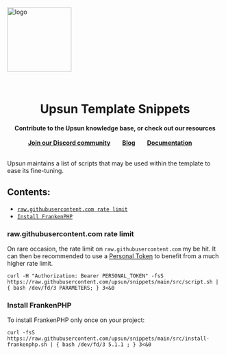 
<br />
<p align="left">
    <a href="https://upsun.com">
        <img src="https://upsun.com/logos/logo_vertical.svg" alt="logo" width="150px">
    </a>
</p>
<br />
<h1 align="center">Upsun Template Snippets</h1>

<p align="center">
    <strong>Contribute to the Upsun knowledge base, or check out our resources</strong>
    <br />
    <br />
    <a href="https://discord.com/invite/PkMc2pVCDV"><strong>Join our Discord community</strong></a>&nbsp&nbsp&nbsp&nbsp&nbsp&nbsp
    <a href="https://upsun.com/blog/"><strong>Blog</strong></a>&nbsp&nbsp&nbsp&nbsp&nbsp&nbsp
    <a href="https://docs.upsun.com"><strong>Documentation</strong></a>&nbsp&nbsp&nbsp&nbsp&nbsp&nbsp
    <br /><br />
</p>

Upsun maintains a list of scripts that may be used within the template to ease its fine-tuning.

## Contents:
* [`raw.githubusercontent.com rate limit`](#rawgithubusercontentcom-rate-limit)
* [`Install FrankenPHP`](#install-frankenphp)

[//]: # (* [`Install a specific version of Node on non-Node JS container`]&#40;#Install-a-specific-version-of-Node-on-non-Node-JS-container&#41;)

[//]: # (* [`Upsunify script`]&#40;#upsunify-script&#41;)

[//]: # (* [`Install Swoole`]&#40;#install-swoole&#41;)

### raw.githubusercontent.com rate limit

On rare occasion, the rate limit on `raw.githubusercontent.com` my be hit. It can
then be recommended to use a [Personal Token](https://docs.github.com/en/authentication/keeping-your-account-and-data-secure/creating-a-personal-access-token) to benefit
from a much higher rate limit.

```
curl -H "Authorization: Bearer PERSONAL_TOKEN" -fsS https://raw.githubusercontent.com/upsun/snippets/main/src/script.sh | { bash /dev/fd/3 PARAMETERS; } 3<&0
```

[//]: # (### Install a specific version of Node on non-Node JS container)

[//]: # ()
[//]: # (The [documentation]&#40;https://docs.upsun.com/get-started/here/configure/nodejs.html&#41; describes how)

[//]: # (to specify the Node version to use and/or how to add Yarn to the NodeJS container.)

[//]: # ()
[//]: # (For other containers, such as the PHP one, it may be needed to rely on a specific)

[//]: # (version of NodeJS, and use Yarn as well.)

[//]: # ()
[//]: # (#### Install the LTS version of node)

[//]: # (```)

[//]: # (export N_PREFIX=$HOME/.n)

[//]: # (export PATH=$N_PREFIX/bin:$PATH)

[//]: # (curl -fsS https://raw.githubusercontent.com/upsun/snippets/main/src/install_node.sh | { bash /dev/fd/3 -v lts; } 3<&0)

[//]: # (```)

[//]: # ()
[//]: # (#### Install the 17.5 version of node with Yarn)

[//]: # (```)

[//]: # (export N_PREFIX=$HOME/.n)

[//]: # (export PATH=$N_PREFIX/bin:$PATH)

[//]: # (curl -fsS https://raw.githubusercontent.com/upsun/snippets/main/src/install_node.sh | { bash /dev/fd/3 -v 17.5 -y; } 3<&0)

[//]: # (```)

[//]: # ()
[//]: # (#### Use)

[//]: # ()
[//]: # (An example build hook is listed below. If using this snippet, do not add `corepack` as a [build dependency as outlined in the Upsun documentation]&#40;https://docs.upsun.com/get-started/here/configure/nodejs.html#use-yarn-as-a-package-manager&#41;, as it is already done for you. With the `-y` flag, the hook below will install Node.js 14.19.0 along with Yarn, afterwhich yarn commands can be run through corepack.)

[//]: # ()
[//]: # (```yaml)

[//]: # (name: app)

[//]: # (type: php:8.0)

[//]: # (dependencies:)

[//]: # (    php:)

[//]: # (        composer/composer: '^2')

[//]: # (variables:)

[//]: # (    env:)

[//]: # (        NODE_VERSION: v14.19.0)

[//]: # (build:)

[//]: # (    flavor: none)

[//]: # (hooks:)

[//]: # (    build: |)

[//]: # (        set -e )

[//]: # (        composer install)

[//]: # (        )
[//]: # (        export N_PREFIX=$HOME/.n)

[//]: # (        export PATH=$N_PREFIX/bin:$PATH)

[//]: # (        curl -fsS https://raw.githubusercontent.com/platformsh/snippets/main/src/install_node.sh | { bash /dev/fd/3 -v $NODE_VERSION -y; } 3<&0)

[//]: # (        )
[//]: # (        PUPPETEER_SKIP_CHROMIUM_DOWNLOAD=1 corepack yarn install)

[//]: # (        PUPPETEER_SKIP_CHROMIUM_DOWNLOAD=1 corepack yarn packages:build)

[//]: # (        corepack yarn run less)

[//]: # (        corepack yarn run webpack)

[//]: # (```)

[//]: # ()
[//]: # (> **Note:**)

[//]: # (>)

[//]: # (> By default, `n` will try and install to `/usr/local/n`, which is not allowed on Platform.sh. You can instead specify the install location using the [variable `N_PREFIX` and then adding to `PATH`]&#40;https://github.com/tj/n#optional-environment-variables&#41;. If you will also need `n` outside of the build hook, add the two `export` lines to `.environment` as well. )

[//]: # (### Upsunify script)

[//]: # ()
[//]: # (The `upsunify` script will generate the `.upsun/config.yaml` file and all the)

[//]: # (files needed to run a specific project on Upsun.)

[//]: # ()
[//]: # (To platformify a Laravel project:)

[//]: # (```)

[//]: # (curl -fsS https://raw.githubusercontent.com/platformsh/snippets/main/src/platformify.sh | { bash /dev/fd/3 -t laravel ; } 3<&0)

[//]: # (```)

[//]: # ()
[//]: # (To platformify a Laravel project and a speficic folder:)

[//]: # (```)

[//]: # (curl -fsS https://raw.githubusercontent.com/platformsh/snippets/main/src/platformify.sh | { bash /dev/fd/3 -t laravel -p path/to/dir ; } 3<&0)

[//]: # (```)

[//]: # ()
[//]: # (When ran on an empty folder, the script will clone the full template.)

[//]: # ()
[//]: # (### Install Swoole)

[//]: # ()
[//]: # (The `install_swoole` script will install and enable the Swoole or Open Swoole extension in a PHP container.)

[//]: # ()
[//]: # (To install Open Swoole v4.11.0:)

[//]: # (```)

[//]: # (curl -fsS https://raw.githubusercontent.com/platformsh/snippets/main/src/install_swoole.sh | { bash /dev/fd/3 openswoole 4.11.0 ; } 3<&0)

[//]: # (```)

[//]: # ()
[//]: # (To install Swoole v4.8.10:)

[//]: # (```)

[//]: # (curl -fsS https://raw.githubusercontent.com/platformsh/snippets/main/src/install_swoole.sh | { bash /dev/fd/3 swoole 4.8.10 ; } 3<&0)

[//]: # (```)

[//]: # ()
[//]: # (### Install Relay &#40;Redis&#41;)

[//]: # ()
[//]: # (The `install-relay` script will install and enable the [Relay]&#40;https://relay.so&#41; extension in a PHP container.)

[//]: # ()
[//]: # (To install Relay v0.6.0:)

[//]: # (Note the version should be prefixed with `v` &#40;**v**0.6.0&#41;)

[//]: # (```)

[//]: # (curl -fsS https://raw.githubusercontent.com/platformsh/snippets/main/src/install-relay.sh | { bash /dev/fd/3 v0.6.0 ; } 3<&0)

[//]: # (```)

[//]: # ()
[//]: # (To install Relay @dev:)

[//]: # (```)

[//]: # (curl -fsS https://raw.githubusercontent.com/platformsh/snippets/main/src/install-relay.sh | { bash /dev/fd/3 dev ; } 3<&0)

[//]: # (```)

[//]: # ()
[//]: # (### Install PhpRedis &#40;Redis&#41;)

[//]: # ()
[//]: # (The `install-phpredis` script will install and enable the [PhpRedis]&#40;https://github.com/phpredis/phpredis&#41; extension in a PHP container.)

[//]: # ()
[//]: # (To install PhpRedis v5.1.1:)

[//]: # (```)

[//]: # (curl -fsS https://raw.githubusercontent.com/platformsh/snippets/main/src/install-phpredis.sh | { bash /dev/fd/3 5.1.1 ; } 3<&0)

[//]: # (```)

### Install FrankenPHP
To install FrankenPHP only once on your project:
```shell
curl -fsS https://raw.githubusercontent.com/upsun/snippets/main/src/install-frankenphp.sh | { bash /dev/fd/3 5.1.1 ; } 3<&0
```